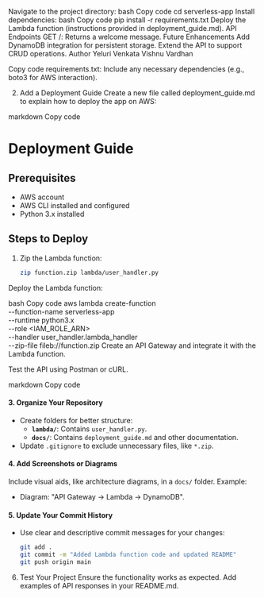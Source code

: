 Navigate to the project directory:
bash
Copy code
cd serverless-app
Install dependencies:
bash
Copy code
pip install -r requirements.txt
Deploy the Lambda function (instructions provided in deployment_guide.md).
API Endpoints
GET /: Returns a welcome message.
Future Enhancements
Add DynamoDB integration for persistent storage.
Extend the API to support CRUD operations.
Author
Yeluri Venkata Vishnu Vardhan

Copy code
requirements.txt: Include any necessary dependencies (e.g., boto3 for AWS interaction).

2. Add a Deployment Guide
Create a new file called deployment_guide.md to explain how to deploy the app on AWS:

markdown
Copy code
# Deployment Guide

## Prerequisites
- AWS account
- AWS CLI installed and configured
- Python 3.x installed

## Steps to Deploy
1. Zip the Lambda function:
   ```bash
   zip function.zip lambda/user_handler.py
Deploy the Lambda function:

bash
Copy code
aws lambda create-function \
    --function-name serverless-app \
    --runtime python3.x \
    --role <IAM_ROLE_ARN> \
    --handler user_handler.lambda_handler \
    --zip-file fileb://function.zip
Create an API Gateway and integrate it with the Lambda function.

Test the API using Postman or cURL.

markdown
Copy code

#### **3. Organize Your Repository**
- Create folders for better structure:
  - **`lambda/`**: Contains `user_handler.py`.
  - **`docs/`**: Contains `deployment_guide.md` and other documentation.
- Update `.gitignore` to exclude unnecessary files, like `*.zip`.

#### **4. Add Screenshots or Diagrams**
Include visual aids, like architecture diagrams, in a `docs/` folder. Example:
- Diagram: "API Gateway → Lambda → DynamoDB".

#### **5. Update Your Commit History**
- Use clear and descriptive commit messages for your changes:
  ```bash
  git add .
  git commit -m "Added Lambda function code and updated README"
  git push origin main
6. Test Your Project
Ensure the functionality works as expected. Add examples of API responses in your README.md.
